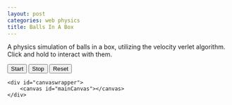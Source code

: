 ```yaml
---
layout: post
categories: web physics
title: Balls In A Box
---
```


<script src="/js/libvec2.js"></script>
<script src="/js/ball.js"></script>
<script src="/js/ballphysics.js"></script>
<link rel="stylesheet" type="text/css" href="/stylesheets/jsstyle.css">

A physics simulation of balls in a box, utilizing the velocity verlet algorithm. Click and hold to interact with them.

<div id="physicswrapper" class="narrow">
    <div id="controlbuttonwrapper">
        <button class="button1" id="startbutton" onclick="StartSimulation();">Start</button>
        <button class="button1" id="stopbutton" onclick="StopSimulation();">Stop</button>
        <button class="button1" id="resetbutton" onclick="ResetBalls();">Reset</button>
    </div>

    <div id="canvaswrapper">
        <canvas id="mainCanvas"></canvas>
    </div>
</div>
